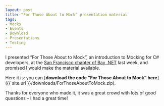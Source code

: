 ```yaml
---
layout: post
title: “For Those About to Mock” presentation material
tags:
- Mocks
- Events
- Download
- Presentations
- Testing
---
```


I presented “For Those About to Mock”, an introduction to Mocking for C# developers, at the [San Francisco chapter of Bay .NET](http://www.meetup.com/BayNET/events/60218172/) last week, and promised I would make the material available.  

Here it is: you can [**download the code “For Those About to Mock” here**]({{ site.url }}/downloads/ForThoseAboutToMock.zip).

Thanks for everyone who made it, it was a great crowd with lots of good questions – I had a great time!
